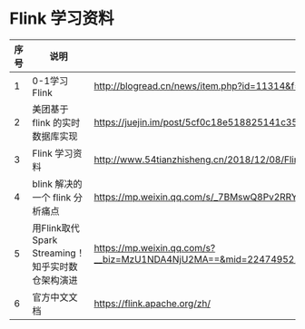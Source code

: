 # Flink 学习资料
|序号|说明|网址|备注|
|---|---|---|---|
|1|0-1学习 Flink|http://blogread.cn/news/item.php?id=11314&f=wb_news||
|2|美团基于flink 的实时数据库实现|https://juejin.im/post/5cf0c18e518825141c357553?utm_date=0601&utm_source=wb&utm_type=article||
|3|Flink 学习资料|http://www.54tianzhisheng.cn/2018/12/08/Flink-Stream-Windows/?hmsr=toutiao.io&utm_medium=toutiao.io&utm_source=toutiao.io||
|4|blink 解决的一个 flink 分析痛点 |https://mp.weixin.qq.com/s/_7BMswQ8Pv2RRYVh22TScA||
|5|用Flink取代Spark Streaming！知乎实时数仓架构演进 |https://mp.weixin.qq.com/s?__biz=MzU1NDA4NjU2MA==&mid=2247495210&idx=1&sn=64a97593442d8746230604b54a65a1a1&chksm=fbea57e5cc9ddef3b634595f8bc9d7faf59754b8fb63e10ed8293c4b12ef42c8e95adfb304fe&token=1305403529&lang=zh_CN#rd||
|6|官方中文文档|https://flink.apache.org/zh/||
